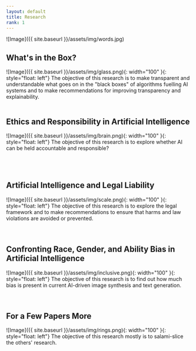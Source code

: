 ```yaml
---
layout: default
title: Research
rank: 1
---
```


![Image]({{ site.baseurl }}/assets/img/words.jpg)

## What's in the Box?
![Image]({{ site.baseurl }}/assets/img/glass.png){: width="100" }{: style="float: left"} 
The objective of this research is to make transparent and understandable what goes on in the "black boxes" of algorithms fuelling AI systems and to make recommendations for improving transparency and explainability.
<br><br>

## Ethics and Responsibility in Artificial Intelligence
![Image]({{ site.baseurl }}/assets/img/brain.png){: width="100" }{: style="float: left"} 
The objective of this research is to explore whether AI can be held accountable and responsible?
<br><br><br><br>

## Artificial Intelligence and Legal Liability
![Image]({{ site.baseurl }}/assets/img/scale.png){: width="100" }{: style="float: left"} 
The objective of this research is to explore the legal framework and to make recommendations to ensure that harms and law violations are avoided or prevented.
<br><br><br>

## Confronting Race, Gender, and Ability Bias in Artificial Intelligence
![Image]({{ site.baseurl }}/assets/img/inclusive.png){: width="100" }{: style="float: left"} 
The objective of this research is to find out how much bias is present in current AI-driven image synthesis and text generation.
<br><br><br>

## For a Few Papers More
![Image]({{ site.baseurl }}/assets/img/rings.png){: width="100" }{: style="float: left"} 
The objective of this research mostly is to salami-slice the others' research.
